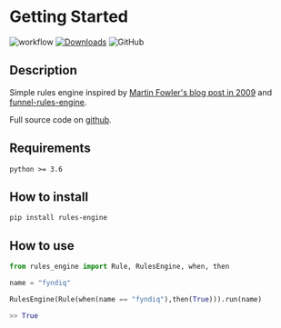 # Getting Started


![workflow](https://github.com/fyndiq/rules-engine/actions/workflows/ci.yaml/badge.svg)
[![Downloads](https://pepy.tech/badge/rules-engine)](https://pepy.tech/project/rules-engine) ![GitHub](https://img.shields.io/github/license/fyndiq/rules-engine)

## Description

Simple rules engine inspired by [Martin Fowler's blog post in
2009](https://www.martinfowler.com/bliki/RulesEngine.html) and
[funnel-rules-engine](https://github.com/funnel-io/funnel-rules-engine).

Full source code on [github](https://github.com/fyndiq/rules-engine).

## Requirements

    python >= 3.6

## How to install

    pip install rules-engine

## How to use

```python
from rules_engine import Rule, RulesEngine, when, then

name = "fyndiq"

RulesEngine(Rule(when(name == "fyndiq"),then(True))).run(name)

>> True

```
